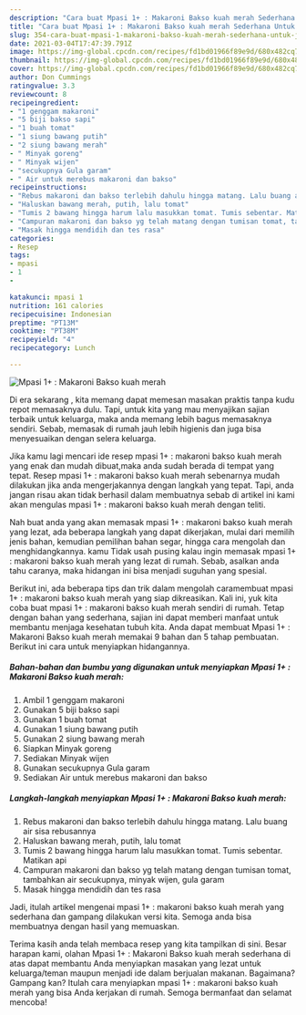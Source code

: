 ```yaml
---
description: "Cara buat Mpasi 1+ : Makaroni Bakso kuah merah Sederhana Untuk Jualan"
title: "Cara buat Mpasi 1+ : Makaroni Bakso kuah merah Sederhana Untuk Jualan"
slug: 354-cara-buat-mpasi-1-makaroni-bakso-kuah-merah-sederhana-untuk-jualan
date: 2021-03-04T17:47:39.791Z
image: https://img-global.cpcdn.com/recipes/fd1bd01966f89e9d/680x482cq70/mpasi-1-makaroni-bakso-kuah-merah-foto-resep-utama.jpg
thumbnail: https://img-global.cpcdn.com/recipes/fd1bd01966f89e9d/680x482cq70/mpasi-1-makaroni-bakso-kuah-merah-foto-resep-utama.jpg
cover: https://img-global.cpcdn.com/recipes/fd1bd01966f89e9d/680x482cq70/mpasi-1-makaroni-bakso-kuah-merah-foto-resep-utama.jpg
author: Don Cummings
ratingvalue: 3.3
reviewcount: 8
recipeingredient:
- "1 genggam makaroni"
- "5 biji bakso sapi"
- "1 buah tomat"
- "1 siung bawang putih"
- "2 siung bawang merah"
- " Minyak goreng"
- " Minyak wijen"
- "secukupnya Gula garam"
- " Air untuk merebus makaroni dan bakso"
recipeinstructions:
- "Rebus makaroni dan bakso terlebih dahulu hingga matang. Lalu buang air sisa rebusannya"
- "Haluskan bawang merah, putih, lalu tomat"
- "Tumis 2 bawang hingga harum lalu masukkan tomat. Tumis sebentar. Matikan api"
- "Campuran makaroni dan bakso yg telah matang dengan tumisan tomat, tambahkan air secukupnya, minyak wijen, gula garam"
- "Masak hingga mendidih dan tes rasa"
categories:
- Resep
tags:
- mpasi
- 1
- 

katakunci: mpasi 1  
nutrition: 161 calories
recipecuisine: Indonesian
preptime: "PT13M"
cooktime: "PT38M"
recipeyield: "4"
recipecategory: Lunch

---
```



![Mpasi 1+ : Makaroni Bakso kuah merah](https://img-global.cpcdn.com/recipes/fd1bd01966f89e9d/680x482cq70/mpasi-1-makaroni-bakso-kuah-merah-foto-resep-utama.jpg)

Di era  sekarang , kita memang dapat memesan masakan praktis tanpa kudu repot memasaknya dulu. Tapi, untuk kita yang mau menyajikan sajian terbaik untuk keluarga, maka anda memang lebih bagus memasaknya sendiri. Sebab, memasak di rumah jauh lebih higienis dan juga bisa menyesuaikan dengan selera keluarga.

Jika kamu lagi mencari ide resep mpasi 1+ : makaroni bakso kuah merah yang enak dan mudah dibuat,maka anda sudah berada di tempat yang tepat. Resep mpasi 1+ : makaroni bakso kuah merah  sebenarnya mudah dilakukan jika anda mengerjakannya dengan langkah yang tepat. Tapi, anda jangan risau akan tidak berhasil dalam membuatnya 
sebab di artikel ini kami akan mengulas mpasi 1+ : makaroni bakso kuah merah dengan teliti.  



Nah buat anda yang akan memasak mpasi 1+ : makaroni bakso kuah merah yang lezat, ada beberapa langkah yang dapat dikerjakan, mulai dari memilih jenis bahan, kemudian pemilihan bahan segar, hingga cara mengolah dan menghidangkannya. kamu Tidak usah pusing kalau ingin memasak mpasi 1+ : makaroni bakso kuah merah yang lezat di rumah. Sebab, asalkan anda  tahu caranya, maka hidangan ini bisa menjadi suguhan yang spesial.

Berikut ini, ada beberapa tips dan trik dalam mengolah caramembuat mpasi 1+ : makaroni bakso kuah merah yang siap dikreasikan. Kali ini, yuk kita coba buat mpasi 1+ : makaroni bakso kuah merah sendiri di rumah. Tetap dengan bahan yang sederhana, sajian ini dapat memberi manfaat untuk membantu menjaga kesehatan tubuh kita. Anda dapat membuat Mpasi 1+ : Makaroni Bakso kuah merah memakai 9 bahan dan 5 tahap pembuatan. Berikut ini cara untuk menyiapkan hidangannya.

<!--inarticleads1-->

##### Bahan-bahan dan bumbu yang digunakan untuk menyiapkan Mpasi 1+ : Makaroni Bakso kuah merah:

1. Ambil 1 genggam makaroni
1. Gunakan 5 biji bakso sapi
1. Gunakan 1 buah tomat
1. Gunakan 1 siung bawang putih
1. Gunakan 2 siung bawang merah
1. Siapkan  Minyak goreng
1. Sediakan  Minyak wijen
1. Gunakan secukupnya Gula garam
1. Sediakan  Air untuk merebus makaroni dan bakso




<!--inarticleads2-->

##### Langkah-langkah menyiapkan Mpasi 1+ : Makaroni Bakso kuah merah:

1. Rebus makaroni dan bakso terlebih dahulu hingga matang. Lalu buang air sisa rebusannya
1. Haluskan bawang merah, putih, lalu tomat
1. Tumis 2 bawang hingga harum lalu masukkan tomat. Tumis sebentar. Matikan api
1. Campuran makaroni dan bakso yg telah matang dengan tumisan tomat, tambahkan air secukupnya, minyak wijen, gula garam
1. Masak hingga mendidih dan tes rasa




Jadi, itulah artikel mengenai  mpasi 1+ : makaroni bakso kuah merah  yang sederhana dan gampang dilakukan versi kita. Semoga anda bisa membuatnya dengan hasil yang memuaskan. 

Terima kasih anda telah membaca resep yang kita tampilkan di sini. Besar harapan kami, olahan  Mpasi 1+ : Makaroni Bakso kuah merah sederhana di atas dapat membantu Anda menyiapkan masakan yang lezat untuk keluarga/teman maupun menjadi ide dalam berjualan makanan. Bagaimana? Gampang kan? Itulah cara menyiapkan mpasi 1+ : makaroni bakso kuah merah yang bisa Anda kerjakan di rumah. Semoga bermanfaat dan selamat mencoba!

